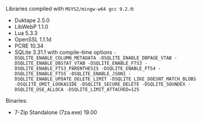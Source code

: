 Libraries compiled with `MSYS2/mingw-w64 gcc 9.2.0`:

* Duktape 2.5.0
* LibWebP 1.1.0
* Lua 5.3.3
* OpenSSL 1.1.1d
* PCRE 10.34
* SQLite 3.31.1 with compile-time options `-DSQLITE_ENABLE_COLUMN_METADATA -DSQLITE_ENABLE_DBPAGE_VTAB -DSQLITE_ENABLE_DBSTAT_VTAB -DSQLITE_ENABLE_FTS3 -DSQLITE_ENABLE_FTS3_PARENTHESIS -DSQLITE_ENABLE_FTS4 -DSQLITE_ENABLE_FTS5 -DSQLITE_ENABLE_JSON1 -DSQLITE_ENABLE_UPDATE_DELETE_LIMIT -DSQLITE_LIKE_DOESNT_MATCH_BLOBS -DSQLITE_OMIT_LOOKASIDE -DSQLITE_SECURE_DELETE -DSQLITE_SOUNDEX -DSQLITE_USE_ALLOCA -DSQLITE_LIMIT_ATTACHED=125`  
  
Binaries:
* 7-Zip Standalone (7za.exe) 19.00
